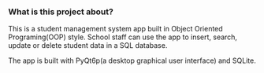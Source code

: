 ### What is this project about?
This is a student management system app built in Object Oriented Programing(OOP) style.
School staff can use the app to insert, search, update or delete student data in a SQL database. 

The app is built with PyQt6p(a desktop graphical user interface) and SQLite.


